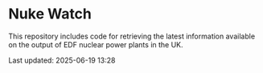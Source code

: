 # Nuke Watch

This repository includes code for retrieving the latest information available on the output of EDF nuclear power plants in the UK.

Last updated: 2025-06-19 13:28
